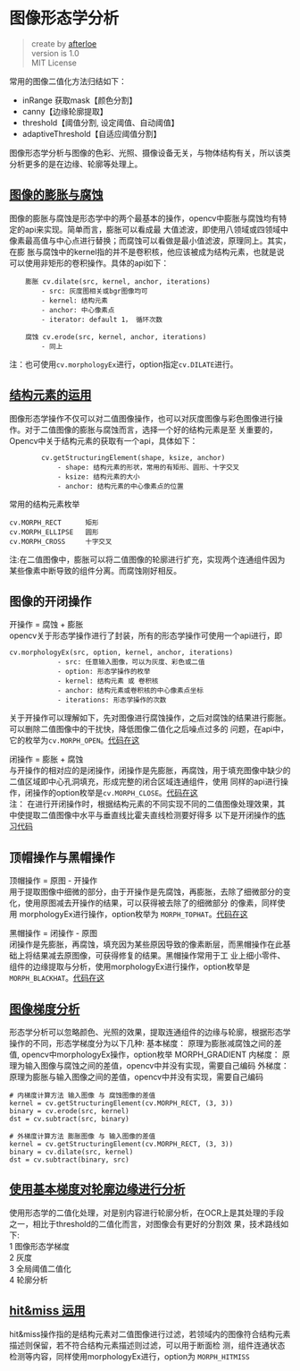 # 图像形态学分析
> create by [afterloe](605728727@qq.com)  
> version is 1.0  
> MIT License  

常用的图像二值化方法归结如下：
 - inRange 获取mask【颜色分割】
 - canny【边缘轮廓提取】
 - threshold【阈值分割, 设定阈值、自动阈值】
 - adaptiveThreshold【自适应阈值分割】

图像形态学分析与图像的色彩、光照、摄像设备无关，与物体结构有关，所以该类分析更多的是在边缘、轮廓等处理上。

## [图像的膨胀与腐蚀](./1-clazz.py)
图像的膨胀与腐蚀是形态学中的两个最基本的操作，opencv中膨胀与腐蚀均有特定的api来实现。简单而言，膨胀可以看成最
大值滤波，即使用八领域或四领域中像素最高值与中心点进行替换；而腐蚀可以看做是最小值滤波，原理同上。其实，在膨
胀与腐蚀中的kernel指的并不是卷积核，他应该被成为结构元素，也就是说可以使用非矩形的卷积操作。具体的api如下：
```
    膨胀 cv.dilate(src, kernel, anchor, iterations)
        - src: 灰度图相关或bgr图像均可
        - kernel: 结构元素
        - anchor: 中心像素点
        - iterator: default 1， 循环次数

    腐蚀 cv.erode(src, kernel, anchor, iterations)
        - 同上
```

注：也可使用`cv.morphologyEx`进行，option指定`cv.DILATE`进行。

## [结构元素的运用](./2-clazz.py)
图像形态学操作不仅可以对二值图像操作，也可以对灰度图像与彩色图像进行操作。对于二值图像的膨胀与腐蚀而言，选择一个好的结构元素是至
关重要的，Opencv中关于结构元素的获取有一个api，具体如下：
```
        cv.getStructuringElement(shape, ksize, anchor)
            - shape: 结构元素的形状，常用的有矩形、圆形、十字交叉
            - ksize: 结构元素的大小
            - anchor: 结构元素的中心像素点的位置
```
常用的结构元素枚举
```
cv.MORPH_RECT      矩形
cv.MORPH_ELLIPSE   圆形
cv.MORPH_CROSS     十字交叉
```
注:在二值图像中，膨胀可以将二值图像的轮廓进行扩充，实现两个连通组件因为某些像素中断导致的组件分离。而腐蚀刚好相反。

## 图像的开闭操作
开操作 = 腐蚀 + 膨胀    
opencv关于形态学操作进行了封装，所有的形态学操作可使用一个api进行，即
```
cv.morphologyEx(src, option, kernel, anchor, iterations)
            - src: 任意输入图像，可以为灰度、彩色或二值
            - option: 形态学操作的枚举
            - kernel: 结构元素 或 卷积核
            - anchor: 结构元素或卷积核的中心像素点坐标
            - iterations: 形态学操作的次数
```
关于开操作可以理解如下，先对图像进行腐蚀操作，之后对腐蚀的结果进行膨胀。可以删除二值图像中的干扰快，降低图像二值化之后噪点过多的
问题，在api中，它的枚举为`cv.MORPH_OPEN`。[代码在这](./3-clazz.py)    

闭操作 = 膨胀 + 腐蚀  
与开操作的相对应的是闭操作，闭操作是先膨胀，再腐蚀，用于填充图像中缺少的二值区域即中心孔洞填充，形成完整的闭合区域连通组件，使用
同样的api进行操作，闭操作的option枚举是`cv.MORPH_CLOSE`。[代码在这](./4-clazz.py)    
注： 在进行开闭操作时，根据结构元素的不同实现不同的二值图像处理效果，其中使提取二值图像中水平与垂直线比霍夫直线检测要好得多
以下是开闭操作的[练习代码](./5-clazz.py)

## 顶帽操作与黑帽操作
顶帽操作 = 原图 - 开操作    
用于提取图像中细微的部分，由于开操作是先腐蚀，再膨胀，去除了细微部分的变化，使用原图减去开操作的结果，可以获得被去除了的细微部分
的像素，同样使用 morphologyEx进行操作，option枚举为 `MORPH_TOPHAT`。[代码在这](./6-clazz.py)    

黑帽操作 = 闭操作 - 原图    
闭操作是先膨胀，再腐蚀，填充因为某些原因导致的像素断层，而黑帽操作在此基础上将结果减去原图像，可获得修复的结果。黑帽操作常用于工
业上细小零件、组件的边缘提取与分析，使用morphologyEx进行操作，option枚举是`MORPH_BLACKHAT`。[代码在这](./7-clazz.py)

## [图像梯度分析](./8-clazz.py)
形态学分析可以忽略颜色、光照的效果，提取连通组件的边缘与轮廓，根据形态学操作的不同，形态学梯度分为以下几种:
            基本梯度： 原理为膨胀减腐蚀之间的差值, opencv中morphologyEx操作，option枚举 MORPH_GRADIENT
            内梯度： 原理为输入图像与腐蚀之间的差值，opencv中并没有实现，需要自己编码
            外梯度： 原理为膨胀与输入图像之间的差值，opencv中并没有实现，需要自己编码

```
# 内梯度计算方法 输入图像 与 腐蚀图像的差值
kernel = cv.getStructuringElement(cv.MORPH_RECT, (3, 3))
binary = cv.erode(src, kernel)
dst = cv.subtract(src, binary)

# 外梯度计算方法 膨胀图像 与 输入图像的差值
kernel = cv.getStructuringElement(cv.MORPH_RECT, (3, 3))
binary = cv.dilate(src, kernel)
dst = cv.subtract(binary, src)
```

## [使用基本梯度对轮廓边缘进行分析](./9-clazz.py)
使用形态学的二值化处理，对是别内容进行轮廓分析，在OCR上是其处理的手段之一，相比于threshold的二值化而言，对图像会有更好的分割效
果，技术路线如下:    
1 图像形态学梯度    
2 灰度    
3 全局阈值二值化    
4 轮廓分析    

## [hit&miss 运用](./10-clazz.py)
hit&miss操作指的是结构元素对二值图像进行过滤，若领域内的图像符合结构元素描述则保留，若不符合结构元素描述则过滤，可以用于断面检
测，组件连通状态检测等内容，同样使用morphologyEx进行，option为 `MORPH_HITMISS`
